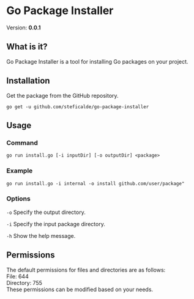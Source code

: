 # Go Package Installer

Version: **0.0.1**

## What is it?
Go Package Installer is a tool for installing Go packages on your project.

## Installation
Get the package from the GitHub repository.
```
go get -u github.com/steficalde/go-package-installer
```

## Usage
### Command
```
go run install.go [-i inputDir] [-o outputDir] <package>
```

### Example
```
go run install.go -i internal -o install github.com/user/package"
```

### Options

`-o` Specify the output directory.  

`-i` Specify the input package directory. 

`-h` Show the help message.  


## Permissions
The default permissions for files and directories are as follows:  
File: 644  
Directory: 755  
These permissions can be modified based on your needs.